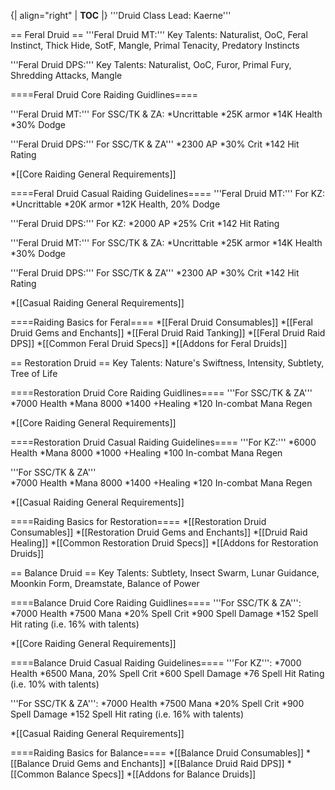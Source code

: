 {| align="right"
  | __TOC__
  |}
'''Druid Class Lead: Kaerne'''



== Feral Druid ==
'''Feral Druid MT:''' Key Talents: Naturalist, OoC, Feral Instinct, Thick Hide, SotF, Mangle, Primal Tenacity, Predatory Instincts

'''Feral Druid DPS:''' Key Talents: Naturalist, OoC, Furor, Primal Fury, Shredding Attacks, Mangle


====Feral Druid Core Raiding Guidlines====

'''Feral Druid MT:''' For SSC/TK & ZA: 
*Uncrittable
*25K armor
*14K Health
*30% Dodge


'''Feral Druid DPS:''' For SSC/TK & ZA''' 
*2300 AP
*30% Crit
*142 Hit Rating

*[[Core Raiding General Requirements]]


====Feral Druid Casual Raiding Guidelines====
'''Feral Druid MT:''' For KZ:
*Uncrittable
*20K armor
*12K Health, 20% Dodge


'''Feral Druid DPS:''' For KZ:
*2000 AP
*25% Crit
*142 Hit Rating 


'''Feral Druid MT:''' For SSC/TK & ZA: 
*Uncrittable
*25K armor
*14K Health
*30% Dodge


'''Feral Druid DPS:''' For SSC/TK & ZA''' 
*2300 AP
*30% Crit
*142 Hit Rating


*[[Casual Raiding General Requirements]]


====Raiding Basics for Feral====
*[[Feral Druid Consumables]]
*[[Feral Druid Gems and Enchants]]
*[[Feral Druid Raid Tanking]]
*[[Feral Druid Raid DPS]]
*[[Common Feral Druid Specs]]
*[[Addons for Feral Druids]]

== Restoration Druid ==
Key Talents: Nature's Swiftness, Intensity, Subtlety, Tree of Life


====Restoration Druid Core Raiding Guidlines====
'''For SSC/TK & ZA'''  
*7000 Health
*Mana 8000
*1400 +Healing
*120 In-combat Mana Regen
 

*[[Core Raiding General Requirements]]


====Restoration Druid Casual Raiding Guidelines====
'''For KZ:'''
*6000 Health
*Mana 8000
*1000 +Healing
*100 In-combat Mana Regen


'''For SSC/TK & ZA'''  
*7000 Health
*Mana 8000
*1400 +Healing
*120 In-combat Mana Regen


*[[Casual Raiding General Requirements]]


====Raiding Basics for Restoration====
*[[Restoration Druid Consumables]]
*[[Restoration Druid Gems and Enchants]]
*[[Druid Raid Healing]]
*[[Common Restoration Druid Specs]]
*[[Addons for Restoration Druids]]

== Balance Druid ==
Key Talents: Subtlety, Insect Swarm, Lunar Guidance, Moonkin Form, Dreamstate, Balance of Power


====Balance Druid Core Raiding Guidlines====
'''For SSC/TK & ZA''':
*7000 Health
*7500 Mana
*20% Spell Crit
*900 Spell Damage
*152 Spell Hit rating (i.e. 16% with talents)

 
*[[Core Raiding General Requirements]]



====Balance Druid Casual Raiding Guidelines====
'''For KZ''':
*7000 Health
*6500 Mana, 20% Spell Crit
*600 Spell Damage
*76 Spell Hit Rating (i.e. 10% with talents)


'''For SSC/TK & ZA''':
*7000 Health
*7500 Mana
*20% Spell Crit
*900 Spell Damage
*152 Spell Hit rating (i.e. 16% with talents)


*[[Casual Raiding General Requirements]]


====Raiding Basics for Balance====
*[[Balance Druid Consumables]]
*[[Balance Druid Gems and Enchants]]
*[[Balance Druid Raid DPS]]
*[[Common Balance Specs]]
*[[Addons for Balance Druids]]